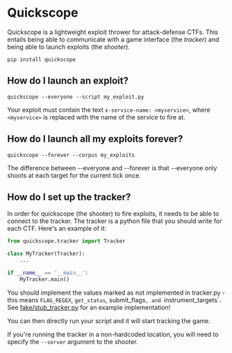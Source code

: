 # Quickscope

Quickscope is a lightweight exploit thrower for attack-defense CTFs.
This entails being able to communicate with a game interface (the *tracker*) and being able to launch exploits (the *shooter*).

`pip install quickscope`

## How do I launch an exploit?

`quickscope --everyone --script my_exploit.py`

Your exploit must contain the text `x-service-name: <myservice>`, where `<myservice>` is replaced with the name of the service to fire at.

## How do I launch all my exploits forever?

`quickscope --forever --corpus my_exploits`

The difference between --everyone and --forever is that --everyone only shoots at each target for the current tick once.

## How do I set up the tracker?

In order for quickscope (the shooter) to fire exploits, it needs to be able to connect to the tracker.
The tracker is a python file that you should write for each CTF. Here's an example of it:

```python
from quickscope.tracker import Tracker

class MyTracker(Tracker):
    ...

if __name__ == '__main__':
    MyTracker.main()
```

You should implement the values marked as not implemented in tracker.py - this means `FLAG_REGEX`, `get_status`, submit_flags`, and `instrument_targets`.
See [fake/stub_tracker.py](fake/stub_tracker.py) for an example implementation!

You can then directly run your script and it will start tracking the game.

If you're running the tracker in a non-hardcoded location, you will need to specify the `--server` argument to the shooter.
